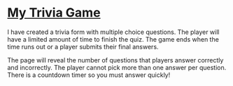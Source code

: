 # [My Trivia Game](https://jaswhitehead.github.io/Trivia-Game/)
 I have created a trivia form with multiple choice questions.  The player will have a limited amount of time to finish the quiz.   The game ends when the time runs out or a player submits their final answers. 
 
The page will reveal the number of questions that players answer correctly and incorrectly. The player cannot pick more than one answer per question.  There is a countdown timer so you must answer quickly!
